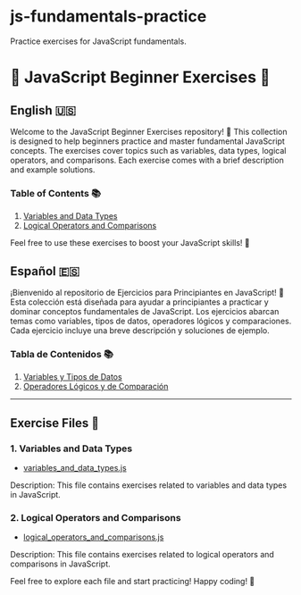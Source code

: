 # js-fundamentals-practice
 Practice exercises for JavaScript fundamentals.

# 🚀 JavaScript Beginner Exercises 🚀

## English 🇺🇸

Welcome to the JavaScript Beginner Exercises repository! 🎉 This collection is designed to help beginners practice and master fundamental JavaScript concepts. The exercises cover topics such as variables, data types, logical operators, and comparisons. Each exercise comes with a brief description and example solutions.

### Table of Contents 📚

1. [Variables and Data Types](./exercises/variables_and_data_types.js)
2. [Logical Operators and Comparisons](./exercises/logical_operators_and_comparisons.js)

Feel free to use these exercises to boost your JavaScript skills! 💪

## Español 🇪🇸

¡Bienvenido al repositorio de Ejercicios para Principiantes en JavaScript! 🎉 Esta colección está diseñada para ayudar a principiantes a practicar y dominar conceptos fundamentales de JavaScript. Los ejercicios abarcan temas como variables, tipos de datos, operadores lógicos y comparaciones. Cada ejercicio incluye una breve descripción y soluciones de ejemplo.

### Tabla de Contenidos 📚

1. [Variables y Tipos de Datos](./exercises/variables_and_data_types.js)
2. [Operadores Lógicos y de Comparación](./exercises/logical_operators_and_comparisons.js)

---

## Exercise Files 📂

### 1. Variables and Data Types

- [variables_and_data_types.js](./exercises/variables_and_data_types.js)

Description: This file contains exercises related to variables and data types in JavaScript.

### 2. Logical Operators and Comparisons

- [logical_operators_and_comparisons.js](./exercises/logical_operators_and_comparisons.js)

Description: This file contains exercises related to logical operators and comparisons in JavaScript.

Feel free to explore each file and start practicing! Happy coding! 🚀

